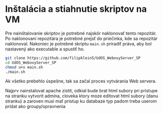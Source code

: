 # Inštalácia a stiahnutie skriptov na VM

Pre nainštalovanie skriptov je potrebné najskôr naklonovať tento repozitár.
Po naklonovaní repozitára je potrebné prejsť do priečinka, kde sa repozitár naklonoval.
Nakoniec je potrebné skriptu `main.sh` priradiť práva, aby bol nastavený ako executable a spustiť ho.

```bash
git clone https://github.com/filipklein5/UdOS_WebovyServer_SP
cd UdOS_WebovyServer_SP
chmod u+x main.sh
./main.sh
```

Ak všetko prebehlo úspešne, tak sa začal proces vytvárania Web servera.

Najprv nainstalovat apache
zistit, odkial bude brat html subory pri pristupe na stranku
vytvorit admina, cloveka ktory moze editovat html subory (danu stranku) a zaroven musi mať pristup ku databaze
typ padom treba userom pridat ako groupy/opravnenia
